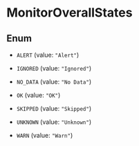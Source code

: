 # MonitorOverallStates

## Enum

- `ALERT` (value: `"Alert"`)

- `IGNORED` (value: `"Ignored"`)

- `NO_DATA` (value: `"No Data"`)

- `OK` (value: `"OK"`)

- `SKIPPED` (value: `"Skipped"`)

- `UNKNOWN` (value: `"Unknown"`)

- `WARN` (value: `"Warn"`)
